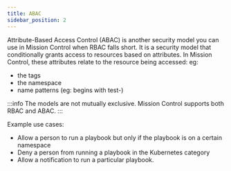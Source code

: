 ```yaml
---
title: ABAC
sidebar_position: 2
---
```


Attribute-Based Access Control (ABAC) is another security model you can use in Mission Control when RBAC falls short.
It is a security model that conditionally grants access to resources based on attributes.
In Mission Control, these attributes relate to the resource being accessed: eg:

- the tags
- the namespace
- name patterns (eg: begins with test-)

:::info
The models are not mutually exclusive. Mission Control supports both RBAC and ABAC.
:::

Example use cases:

- Allow a person to run a playbook but only if the playbook is on a certain namespace
- Deny a person from running a playbook in the Kubernetes category
- Allow a notification to run a particular playbook.

```yaml title="deny-person-playbook.yaml" file=<rootDir>/modules/mission-control/fixtures/permissions/deny-person-playbook.yaml

```
